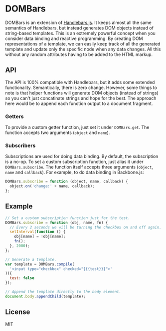 # DOMBars

DOMBars is an extension of [Handlebars.js](https://github.com/wycats/handlebars.js). It keeps almost all the same semantics of Handlebars, but instead generates DOM objects instead of string-based templates. This is an extremely powerful concept when you consider data binding and reactive programming. By creating DOM representations of a template, we can easily keep track of all the generated template and update only the specific node when any data changes. All this without any random attributes having to be added to the HTML markup.

## API

The API is 100% compatible with Handlebars, but it adds some extended functionality. Semantically, there is zero change. However, some things to note is that helper functions will generate DOM objects (instead of strings) so you can't just concatinate strings and hope for the best. The approach here would be to append each function output to a document fragment.

### Getters

To provide a custom getter function, just set it under `DOMBars.get`. The function accepts two arguments (`object` and `name`).

### Subscribers

Subscriptions are used for doing data binding. By default, the subscription is a no-op. To set a custom subscription function, just alias it under `DOMBars.subscribe`. The function itself accepts three arguments (`object`, `name` and `callback`). For example, to do data binding in Backbone.js:

```js
DOMBars.subscribe = function (object, name, callback) {
  object.on('change:' + name, callback);
};
```

## Example

```js
// Set a custom subscription function just for the test.
DOMBars.subscribe = function (obj, name, fn) {
  // Every 2 seconds we will be turning the checkbox on and off again.
  setInterval(function () {
    obj[name] = !obj[name];
    fn();
  }, 2000);
};

// Generate a template.
var template = DOMBars.compile(
  '<input type="checkbox" checked="{{{test}}}">'
)({
  test: false
});

// Append the template directly to the body element.
document.body.appendChild(template);
```

## License

MIT
